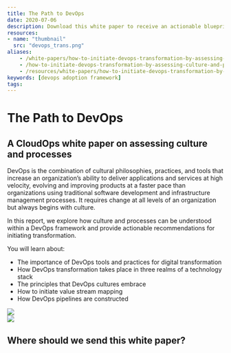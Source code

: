 ```yaml
---
title: The Path to DevOps
date: 2020-07-06
description: Download this white paper to receive an actionable blueprint for adopting DevOps.
resources:
- name: "thumbnail"
  src: "devops_trans.png"
aliases:
    - /white-papers/how-to-initiate-devops-transformation-by-assessing-culture-and-processes/
    - /how-to-initiate-devops-transformation-by-assessing-culture-and-processes/
    - /resources/white-papers/how-to-initiate-devops-transformation-by-assessing-culture-and-processes/
keywords: [devops adoption framework]
tags:
---
```



<div class="landing-page">
    <!-- hero -->
    <div class="hero jumbotron reading-landing jumbotron-fluid">
        <div class="container-fluid">
            <div class="row">
                <div class="col-xl-6 offset-xl-2 col-lg-10 offset-lg-1 col-md-12">
                    <h1 class="display-4">The Path to DevOps</h1>
                </div>
            </div>
        </div>
    </div>
    <div class="main-content">
        <div class="row">
            <div class="col-xl-4 offset-xl-2 without-bottom-line">
                <div class="workshop-prerequisites">
                    <h2>A CloudOps white paper on assessing culture and processes</h2>                             
                    <p>DevOps is the combination of cultural philosophies, practices, and tools that increase an organization’s ability to deliver applications and services at high velocity, evolving and improving products at a faster pace than organizations using traditional software development and infrastructure management processes. It requires change at all levels of an organization but always begins with culture.</p>
                    <p>In this report, we explore how culture and processes can be understood within a DevOps framework and provide actionable recommendations for initiating transformation.</p>
                    <p>You will learn about:</p>
                    <ul class="dashes">
                    <li>The importance of DevOps tools and practices for digital transformation</li>
                    <li>How DevOps transformation takes place in three realms of a technology stack</li>
                    <li>The principles that DevOps cultures embrace</li>
                    <li>How to initiate value stream mapping</li>
                    <li>How DevOps pipelines are constructed</li>
                    </ul>
                </div>
            </div>
                <div class="col-xl-4 offset-xl-0 white-paper-image">
                <img src="/images/white-papers/how-to-initiate-devops-transformation.png">
            </div>
        </div>
            </div>
        </div>
    </div>
    <!-- contact us -->
    <div class="contact-us-card">
        <div class="row">
            <div class="col-xl-8 offset-xl-2 col-lg-10 offset-lg-1 col-md-12 col-sm-12 col-xs-12">
                <img src="/images/single-line-arrows.png">
            </div>
            <div
                class="col-xl-3 offset-xl-3 col-lg-3 offset-lg-1 col-md-10 offset-md-1 col-sm-10 offset-sm-1 col-xs-12">
                <h2>Where should we send this white paper?</h2>
            </div>
            <div
                class="col-xl-5 offset-xl-0 col-lg-6 offset-lg-1 col-md-8 offset-md-2 col-sm-10 offset-sm-1 col-xs-12 general-contact-form">
                <!--[if lte IE 8]>
<script charset="utf-8" type="text/javascript" src="//js.hsforms.net/forms/v2-legacy.js"></script>
<![endif]-->
<script charset="utf-8" type="text/javascript" src="//js.hsforms.net/forms/v2.js"></script>
<script>
  hbspt.forms.create({
	portalId: "732832",
	formId: "f0d68bbc-ebdd-4918-ba26-b516f4268a28"
});
</script>
            </div>
        </div>
    </div>
</div>